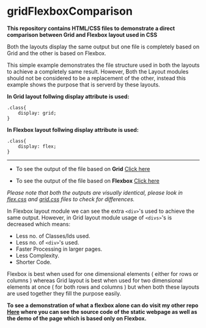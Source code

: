 # gridFlexboxComparison

**This repository contains HTML/CSS files to demonstrate a direct comparison between Grid and Flexbox layout used in CSS**

Both the layouts display the same output but one file is completely based on Grid and the other is based on Flexbox.

This simple example demonstrates the file structure used in both the layouts to achieve a completely same result. However, Both the Layout modules should not be considered to be a replacement of the other, instead this example shows the purpose that is serverd by these layouts.

**In Grid layout follwing display attribute is used:**

```
.class{
    display: grid;
}
```

**In Flexbox layout follwing display attribute is used:**

```
.class{
    display: flex;
}
```

---

- To see the output of the file based on **Grid** [Click here](https://enunmuz.github.io/Grid-FlexboxComparison/grid.html)

- To see the output of the file based on **Flexbox** [Click here](https://enunmuz.github.io/Grid-FlexboxComparison/flex.html)

_Please note that both the outputs are visually identical, please look in [flex.css](./styles/flex.css) and [grid.css](./styles/grid.css) files to check for differences._

In Flexbox layout module we can see the extra `<div>`'s used to achieve the same output. However, in Grid layout module usage of `<divs>`'s is decreased which means:

- Less no. of Classes/Ids used.
- Less no. of `<div>`'s used.
- Faster Processing in larger pages.
- Less Complexity.
- Shorter Code.

Flexbox is best when used for one dimensional elements ( either for rows or columns ) whereas Grid layout is best when used for two dimensional elements at once ( for both rows and columns ) but when both these layouts are used together they fill the purpose easily.

**To see a demonstration of what a flexbox alone can do visit my other repo [Here](https://github.com/enunmuz/git_page_clone) where you can see the source code of the static webpage as well as the demo of the page which is based only on Flexbox.**

